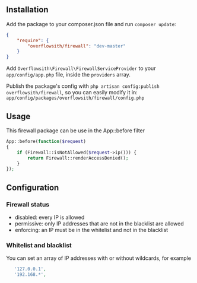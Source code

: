 ## Installation

Add the package to your composer.json file and run `composer update`:

```json
{
    "require": {
        "overflowsith/firewall": "dev-master"
    }
}
```

Add `Overflowsith\Firewall\FirewallServiceProvider` to your `app/config/app.php` file, inside the `providers` array.

Publish the package's config with `php artisan config:publish overflowsith/firewall`, so you can easily modify it in: `app/config/packages/overflowsith/firewall/config.php`

## Usage

This firewall package can be use in the App::before filter

```php
App::before(function($request)
{
    if (Firewall::isNotAllowed($request->ip())) {
        return Firewall::renderAccessDenied();
    }
});
```

## Configuration

### Firewall status

  * disabled: every IP is allowed
  * permissive: only IP addresses that are not in the blacklist are allowed
  * enforcing: an IP must be in the whitelist and not in the blacklist

### Whitelist and blacklist

You can set an array of IP addresses with or without wildcards, for example

```php
   '127.0.0.1',
   '192.168.*',
```
